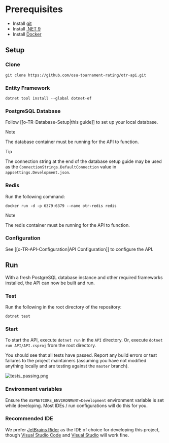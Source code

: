 # Prerequisites

* Install [git](https://git-scm.com/downloads)
* Install [.NET 9](https://dotnet.microsoft.com/en-us/download/dotnet/9.0)
* Install [Docker](https://www.docker.com/)

## Setup

### Clone

```Shell
git clone https://github.com/osu-tournament-rating/otr-api.git
```

### Entity Framework

```
dotnet tool install --global dotnet-ef
```

### PostgreSQL Database

Follow [[o-TR-Database-Setup|this guide]] to set up your local database.

> [!note] 
> The database container must be running for the API to function.

> [!tip] 
> The connection string at the end of the database setup guide may be used as the `ConnectionStrings.DefaultConnection` value in `appsettings.Development.json`.

### Redis

Run the following command:

```
docker run -d -p 6379:6379 --name otr-redis redis
```

> [!note] 
> The redis container must be running for the API to function.

### Configuration

See [[o-TR-API-Configuration|API Configuration]] to configure the API.

## Run

With a fresh PostgreSQL database instance and other required frameworks installed, the API can now be built and run.

### Test

Run the following in the root directory of the repository:

```Shell
dotnet test
```

### Start

To start the API, execute `dotnet run` in the `API` directory. Or, execute `dotnet run API/API.csproj` from the root directory.

You should see that all tests have passed. Report any build errors or test failures to the project maintainers (assuming you have not modified anything locally and are testing against the `master` branch).

![tests_passing.png](tests_passing.png)

### Environment variables

Ensure the `ASPNETCORE_ENVIRONMENT=Development` environment variable is set while developing. Most IDEs / run configurations will do this for you.

### Recommended IDE

We prefer [JetBrains Rider](https://www.jetbrains.com/rider/) as the IDE of choice for developing this project, though [Visual Studio Code](https://code.visualstudio.com/) and [Visual Studio](https://visualstudio.microsoft.com/) will work fine.
